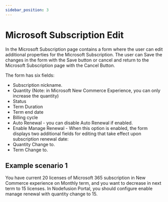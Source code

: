 ```yaml
---
sidebar_position: 3
---
```


# Microsoft Subscription Edit

In the Microsoft Subscription page contains a form where the user can edit additional properties for the Microsoft Subscription. The user can Save the changes in the form with the Save button or cancel and return to the Microsoft Subscription page with the Cancel Button.

The form has six fields:

- Subscription nickname.
- Quantity (Note: in Microsoft New Commerce Experience, you can only increase the quantity)
- Status
- Term Duration
- Term end date
- Billing cycle
- Auto Renewal - you can disable Auto Renewal if enabled.
- Enable Manage Renewal - When this option is enabled, the form displays two additional fields for editing that take effect upon subscription renewal date:
- Quantity Change to.
- Term Change to.

## Example scenario 1

You have current 20 licenses of Microsoft 365 subscription in New Commerce experience on Monthly term, and you want to decrease in next term to 15 licenses. In Nodefusion Portal, you should configure enable manage renewal with quantity change to 15.
